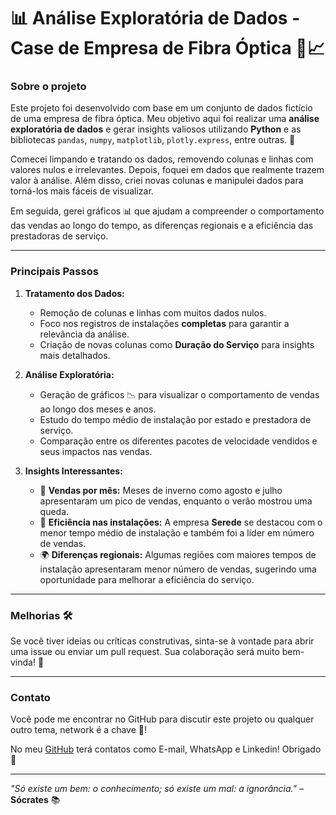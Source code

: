 # 📊 Análise Exploratória de Dados - Case de Empresa de Fibra Óptica 🏢📈

### Sobre o projeto
Este projeto foi desenvolvido com base em um conjunto de dados fictício de uma empresa de fibra óptica. Meu objetivo aqui foi realizar uma **análise exploratória de dados** e gerar insights valiosos utilizando **Python** e as bibliotecas `pandas`, `numpy`, `matplotlib`, `plotly.express`, entre outras. 🐍

Comecei limpando e tratando os dados, removendo colunas e linhas com valores nulos e irrelevantes. Depois, foquei em dados que realmente trazem valor à análise. Além disso, criei novas colunas e manipulei dados para torná-los mais fáceis de visualizar.

Em seguida, gerei gráficos 📊 que ajudam a compreender o comportamento das vendas ao longo do tempo, as diferenças regionais e a eficiência das prestadoras de serviço.

---

### Principais Passos

1. **Tratamento dos Dados:**
   - Remoção de colunas e linhas com muitos dados nulos.
   - Foco nos registros de instalações **completas** para garantir a relevância da análise.
   - Criação de novas colunas como **Duração do Serviço** para insights mais detalhados.
   
2. **Análise Exploratória:**
   - Geração de gráficos 📉 para visualizar o comportamento de vendas ao longo dos meses e anos.
   - Estudo do tempo médio de instalação por estado e prestadora de serviço.
   - Comparação entre os diferentes pacotes de velocidade vendidos e seus impactos nas vendas.

3. **Insights Interessantes:**
   - 📅 **Vendas por mês:** Meses de inverno como agosto e julho apresentaram um pico de vendas, enquanto o verão mostrou uma queda.
   - 🚀 **Eficiência nas instalações:** A empresa **Serede** se destacou com o menor tempo médio de instalação e também foi a líder em número de vendas.
   - 🌍 **Diferenças regionais:** Algumas regiões com maiores tempos de instalação apresentaram menor número de vendas, sugerindo uma oportunidade para melhorar a eficiência do serviço.

---

### Melhorias 🛠️

Se você tiver ideias ou críticas construtivas, sinta-se à vontade para abrir uma issue ou enviar um pull request. Sua colaboração será muito bem-vinda! 🤗

---

### Contato

Você pode me encontrar no GitHub para discutir este projeto ou qualquer outro tema, network é a chave 🔑!

No meu [GitHub](https://github.com/Rafasansouza)  terá contatos como E-mail, WhatsApp e Linkedin!
Obrigado 🖤


---

*"Só existe um bem: o conhecimento; só existe um mal: a ignorância."* – **Sócrates** 📚
